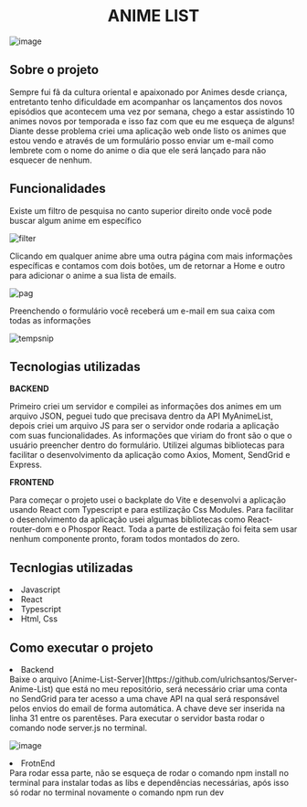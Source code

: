 <h1 align="center">ANIME LIST</h1>

![image](https://user-images.githubusercontent.com/102335999/228558628-c9cd35e6-3a73-4e6f-86c7-5e8af974e247.png)

<h2> Sobre o projeto </h2>

Sempre fui fã da cultura oriental e apaixonado por Animes desde criança, entretanto tenho dificuldade em acompanhar os lançamentos dos novos episódios que
acontecem uma vez por semana, chego a estar assistindo 10 animes novos por temporada e isso faz com que eu me esqueça de alguns! Diante desse problema criei uma
aplicação web onde listo os animes que estou vendo e através de um formulário posso enviar um e-mail como lembrete com o nome do anime o dia que ele será lançado
para não esquecer de nenhum.

<h2> Funcionalidades </h2>

Existe um filtro de pesquisa no canto superior direito onde você pode buscar algum anime em específico

![filter](https://user-images.githubusercontent.com/102335999/228561051-4b3f1ac8-03ef-48a8-b033-6636bbb98ab6.gif)


Clicando em qualquer anime abre uma outra página com mais informações específicas e contamos com dois botões, um de retornar a Home e outro para adicionar
o anime a sua lista de emails.

![pag](https://user-images.githubusercontent.com/102335999/228562403-016a678b-8408-4395-ad2e-97a3dfbf8f08.gif)

Preenchendo o formulário você receberá um e-mail em sua caixa com todas as informações

![tempsnip](https://user-images.githubusercontent.com/102335999/228565638-878488d6-0c0b-48ac-93fc-55fafc6057d5.png)

<h2> Tecnologias utilizadas </h2>

<strong>BACKEND</strong>
<p>Primeiro criei um servidor e compilei as informações dos animes em um arquivo JSON, peguei tudo que precisava dentro da API MyAnimeList, depois criei um arquivo JS
para ser o servidor onde rodaria a aplicação com suas funcionalidades. As informações que viriam do front são o que o usuário preencher dentro do formulário. Utilizei
algumas bibliotecas para facilitar o desenvolvimento da aplicação como Axios, Moment, SendGrid e Express.</p>


<strong>FRONTEND</strong>
<p>Para começar o projeto usei o backplate do Vite e desenvolvi a aplicação usando React com Typescript e para estilização Css Modules. Para facilitar o desenolvimento
da aplicação usei algumas bibliotecas como React-router-dom e o Phospor React. Toda a parte de estilização foi feita sem usar nenhum componente pronto, foram todos
montados do zero.</p>


<h2> Tecnlogias utilizadas </h2>

<li>Javascript</li>
<li>React</li>
<li>Typescript</li>
<li>Html, Css</li>


<h2> Como executar o projeto </h2>

<li>Backend</li>
Baixe o arquivo [Anime-List-Server](https://github.com/ulrichsantos/Server-Anime-List) que está no meu repositório, será necessário criar uma conta
no SendGrid para ter acesso a uma chave API na qual será responsável pelos envios do email de forma automática. A chave deve ser inserida na linha 31 entre os parentêses.
Para executar o servidor basta rodar o comando node server.js no terminal.

![image](https://user-images.githubusercontent.com/102335999/228618417-829c4376-5c68-46d9-bd33-fe9a5567addd.png)

<li>FrotnEnd</li>
Para rodar essa parte, não se esqueça de rodar o comando npm install no terminal para instalar todas as libs e dependências necessárias, após isso só rodar no terminal
novamente o comando npm run dev
